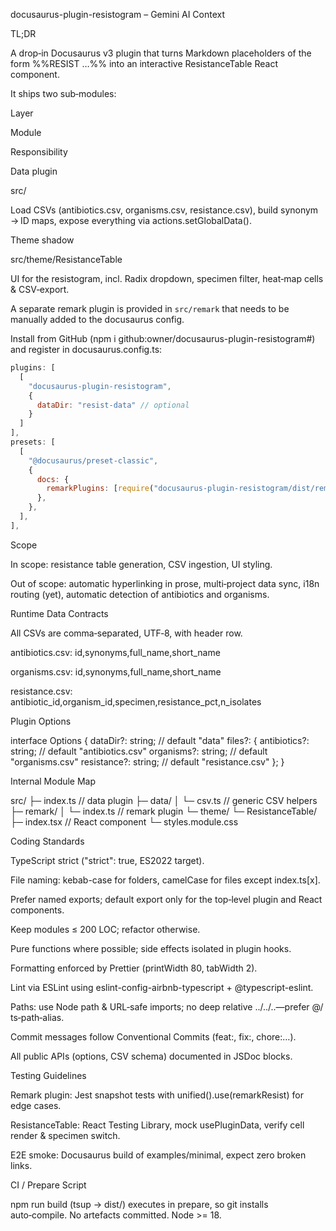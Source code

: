 docusaurus-plugin-resistogram – Gemini AI Context

TL;DR

A drop‑in Docusaurus v3 plugin that turns Markdown placeholders of the form %%RESIST …%% into an interactive ResistanceTable React component.

It ships two sub‑modules:

Layer

Module

Responsibility

Data plugin

src/

Load CSVs (antibiotics.csv, organisms.csv, resistance.csv), build synonym → ID maps, expose everything via actions.setGlobalData().

Theme shadow

src/theme/ResistanceTable

UI for the resistogram, incl. Radix dropdown, specimen filter, heat‑map cells & CSV‑export.

A separate remark plugin is provided in `src/remark` that needs to be manually added to the docusaurus config.

Install from GitHub (npm i github:owner/docusaurus-plugin-resistogram#<tag>) and register in docusaurus.config.ts:

```javascript
plugins: [
  [
    "docusaurus-plugin-resistogram",
    {
      dataDir: "resist-data" // optional
    }
  ]
],
presets: [
  [
    "@docusaurus/preset-classic",
    {
      docs: {
        remarkPlugins: [require("docusaurus-plugin-resistogram/dist/remark")],
      },
    },
  ],
],
```

Scope

In scope: resistance table generation, CSV ingestion, UI styling.

Out of scope: automatic hyperlinking in prose, multi‑project data sync, i18n routing (yet), automatic detection of antibiotics and organisms.

Runtime Data Contracts

All CSVs are comma‑separated, UTF‑8, with header row.

antibiotics.csv: id,synonyms,full_name,short_name

organisms.csv:  id,synonyms,full_name,short_name

resistance.csv: antibiotic_id,organism_id,specimen,resistance_pct,n_isolates

Plugin Options

interface Options {
  dataDir?: string;      // default "data"
  files?: {
    antibiotics?: string; // default "antibiotics.csv"
    organisms?:   string; // default "organisms.csv"
    resistance?:  string; // default "resistance.csv"
  };
}

Internal Module Map

src/
├─ index.ts              // data plugin
├─ data/
│  └─ csv.ts             // generic CSV helpers
├─ remark/
│  └─ index.ts           // remark plugin
└─ theme/
   └─ ResistanceTable/
      ├─ index.tsx       // React component
      └─ styles.module.css

Coding Standards

TypeScript strict ("strict": true, ES2022 target).

File naming: kebab-case for folders, camelCase for files except index.ts[x].

Prefer named exports; default export only for the top‑level plugin and React components.

Keep modules ≤ 200 LOC; refactor otherwise.

Pure functions where possible; side effects isolated in plugin hooks.

Formatting enforced by Prettier (printWidth 80, tabWidth 2).

Lint via ESLint using eslint-config-airbnb-typescript + @typescript-eslint.

Paths: use Node path & URL‑safe imports; no deep relative ../../..—prefer @/ ts‑path‑alias.

Commit messages follow Conventional Commits (feat:, fix:, chore:…).

All public APIs (options, CSV schema) documented in JSDoc blocks.

Testing Guidelines

Remark plugin: Jest snapshot tests with unified().use(remarkResist) for edge cases.

ResistanceTable: React Testing Library, mock usePluginData, verify cell render & specimen switch.

E2E smoke: Docusaurus build of examples/minimal, expect zero broken links.

CI / Prepare Script

npm run build (tsup → dist/) executes in prepare, so git installs auto‑compile.  No artefacts committed.  Node >= 18.
